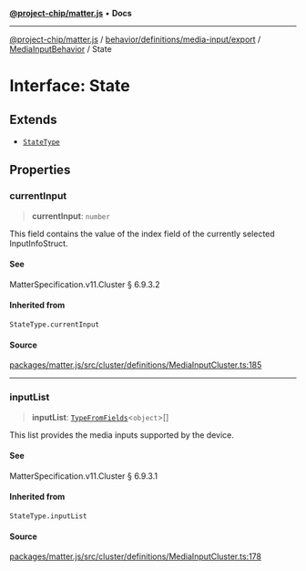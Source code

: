 [**@project-chip/matter.js**](../../../../../../../README.md) • **Docs**

***

[@project-chip/matter.js](../../../../../../../modules.md) / [behavior/definitions/media-input/export](../../../README.md) / [MediaInputBehavior](../README.md) / State

# Interface: State

## Extends

- [`StateType`](../../../-internal-/README.md#statetype)

## Properties

### currentInput

> **currentInput**: `number`

This field contains the value of the index field of the currently selected InputInfoStruct.

#### See

MatterSpecification.v11.Cluster § 6.9.3.2

#### Inherited from

`StateType.currentInput`

#### Source

[packages/matter.js/src/cluster/definitions/MediaInputCluster.ts:185](https://github.com/project-chip/matter.js/blob/7a8cbb56b87d4ccf34bec5a9a95ab40a1711324f/packages/matter.js/src/cluster/definitions/MediaInputCluster.ts#L185)

***

### inputList

> **inputList**: [`TypeFromFields`](../../../../../../../tlv/export/README.md#typefromfieldsf)\<`object`\>[]

This list provides the media inputs supported by the device.

#### See

MatterSpecification.v11.Cluster § 6.9.3.1

#### Inherited from

`StateType.inputList`

#### Source

[packages/matter.js/src/cluster/definitions/MediaInputCluster.ts:178](https://github.com/project-chip/matter.js/blob/7a8cbb56b87d4ccf34bec5a9a95ab40a1711324f/packages/matter.js/src/cluster/definitions/MediaInputCluster.ts#L178)
